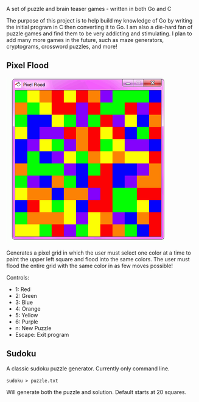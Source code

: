A set of puzzle and brain teaser games - written in both Go and C

The purpose of this project is to help build my knowledge of Go by writing the initial program in C then converting it to Go. I am also a die-hard fan of puzzle games and find them to be very addicting and stimulating. I plan to add many more games in the future, such as maze generators, cryptograms, crossword puzzles, and more!

## Pixel Flood

![flood](flood.png)

Generates a pixel grid in which the user must select one color at a time to paint the upper left square and flood into the same colors. The user must flood the entire grid with the same color in as few moves possible!

Controls:
- 1: Red
- 2: Green
- 3: Blue
- 4: Orange
- 5: Yellow
- 6: Purple
- n: New Puzzle
- Escape: Exit program

## Sudoku

A classic sudoku puzzle generator. Currently only command line.

`sudoku > puzzle.txt`

Will generate both the puzzle and solution. Default starts at 20 squares.
